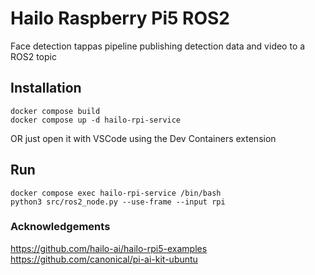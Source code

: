 # Hailo Raspberry Pi5 ROS2 
Face detection tappas pipeline publishing detection data and video to a ROS2 topic

## Installation
```
docker compose build
docker compose up -d hailo-rpi-service
```
OR just open it with VSCode using the Dev Containers extension
## Run
```
docker compose exec hailo-rpi-service /bin/bash
python3 src/ros2_node.py --use-frame --input rpi
```

### Acknowledgements
https://github.com/hailo-ai/hailo-rpi5-examples
https://github.com/canonical/pi-ai-kit-ubuntu